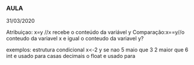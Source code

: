 ### AULA
31/03/2020


Atribuiçao: x=y //x recebe o conteúdo da variável y
Comparação:x==y//o conteudo da variavel x e igual o conteudo da variavel y?

exemplos:
estrutura condicional
x<-2  y
 se nao 5 maio que 3 2 maior que 6
 int e usado para casas decimais
 o float e usado para 
